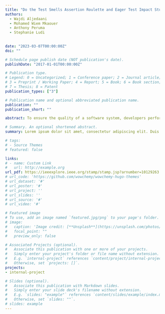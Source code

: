 ```yaml
---
title: "Do the Test Smells Assertion Roulette and Eager Test Impact Students' Troubleshooting and Debugging Capabilities?"
authors:
  - Wajdi Aljedaani
  - Mohamed Wiem Mkaouer
  - Anthony Peruma
  - Stephanie Ludi
  
  
date: "2023-03-07T00:00:00Z"
doi: ""

# Schedule page publish date (NOT publication's date).
publishDate: "2017-01-01T00:00:00Z"

# Publication type.
# Legend: 0 = Uncategorized; 1 = Conference paper; 2 = Journal article;
# 3 = Preprint / Working Paper; 4 = Report; 5 = Book; 6 = Book section;
# 7 = Thesis; 8 = Patent
publication_types: ["3"]

# Publication name and optional abbreviated publication name.
publication: ""
publication_short: ""

abstract: To ensure the quality of a software system, developers perform an activity known as unit testing, where they write code (known as test cases) that verifies the individual software units that make up the system. Like production code, test cases are subject to bad programming practices, known as test smells, that hurt maintenance activities. An essential part of most maintenance activities is program comprehension which involves developers reading the code to understand its behavior to fix issues or update features. In this study, we conduct a controlled experiment with 96 undergraduate computer science students to investigate the impact of two common types of test smells, namely Assertion Roulette and Eager Test, on a student's ability to debug and troubleshoot test case failures. Our findings show that students take longer to correct errors in production code when smells are present in their associated test cases, especially Assertion Roulette. We envision our findings supporting academia in better equipping students with the knowledge and resources in writing and maintaining high-quality test cases. Our experimental materials are available online https://wajdialjedaani.github.io/testsmellstd/

# Summary. An optional shortened abstract.
summary: Lorem ipsum dolor sit amet, consectetur adipiscing elit. Duis posuere tellus ac convallis placerat. Proin tincidunt magna sed ex sollicitudin condimentum.

# tags:
# - Source Themes
# featured: false

links:
# - name: Custom Link
#   url: http://example.org
url_pdf: https://ieeexplore.ieee.org/stamp/stamp.jsp?arnumber=10129263
# url_code: 'https://github.com/wowchemy/wowchemy-hugo-themes'
# url_dataset: '#'
# url_poster: '#'
# url_project: ''
# url_slides: ''
# url_source: '#'
# url_video: '#'

# Featured image
# To use, add an image named `featured.jpg/png` to your page's folder. 
# image:
#   caption: 'Image credit: [**Unsplash**](https://unsplash.com/photos/s9CC2SKySJM)'
#   focal_point: ""
#   preview_only: false

# Associated Projects (optional).
#   Associate this publication with one or more of your projects.
#   Simply enter your project's folder or file name without extension.
#   E.g. `internal-project` references `content/project/internal-project/index.md`.
#   Otherwise, set `projects: []`.
projects:
- internal-project

# Slides (optional).
#   Associate this publication with Markdown slides.
#   Simply enter your slide deck's filename without extension.
#   E.g. `slides: "example"` references `content/slides/example/index.md`.
#   Otherwise, set `slides: ""`.
# slides: example
---
```


<!-- {{% callout note %}}
Create your slides in Markdown - click the *Slides* button to check out the example.
{{% /callout %}}

Supplementary notes can be added here, including [code, math, and images](https://wowchemy.com/docs/writing-markdown-latex/). -->
